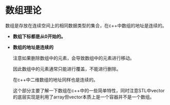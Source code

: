 # 数组理论

数组是存放在连续空间上的相同数据类型的集合，在c++中数组的地址是连续的。

- **数组下标都是从0开始的。**

- **数组的地址是连续的**

  注意如果删除数组中的元素，会导致数组中的元素进行移动。

  因此数组中的元素通常只能进行覆盖，不能进行删除。

  在c++中二维数组的地址同样也是连续的。
  
  这个部分主要了解一下数组在c++中的一些简单特性，同时注意STL中vector的底层实现是利用了array但vector本质上是一个容器并不是一个数组。
 
